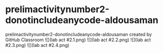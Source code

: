 # prelimactivitynumber2-donotincludeanycode-aldousaman
prelimactivitynumber2-donotincludeanycode-aldousaman created by GitHub Classroom
![](lab act #2.1.png)
![](lab act #2.2.png)
![](lab act #2.3.png)
![](lab act #2.4.png)
